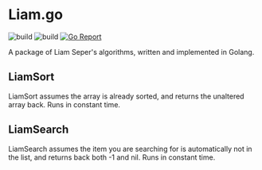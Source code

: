 # Liam.go

![build](https://github.com/heroldev/liam/actions/workflows/ci.yml/badge.svg)
![build](https://github.com/heroldev/liam/actions/workflows/liam.yml/badge.svg)
[![Go Report](https://img.shields.io/badge/go%20report-A-brightgreen.svg)](https://goreportcard.com/report/github.com/heroldev/liam)



A package of Liam Seper's algorithms, written and implemented in Golang.

## LiamSort
LiamSort assumes the array is already sorted, and returns the unaltered array back. Runs in constant time.

## LiamSearch
LiamSearch assumes the item you are searching for is automatically not in the list, and returns back both -1 and nil. Runs in constant time.
